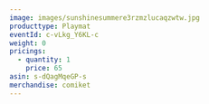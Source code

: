 ```yaml
---
image: images/sunshinesummere3rzmzlucaqzwtw.jpg
producttype: Playmat
eventId: c-vLkg_Y6KL-c
weight: 0
pricings:
  - quantity: 1
    price: 65
asin: s-dQagMqeGP-s
merchandise: comiket
---
```

